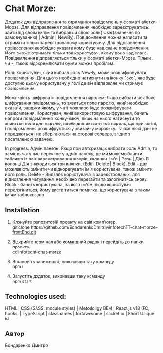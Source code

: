 # Chat Morze:
Додаток для відправлення та отримання повідомлень у форматі абетки-Морзе. Для відправлення повідомлення необхідно зареєструватись: зайти під своїм ім'ям та вибравши свою роль(
  User(значення по замовчуванню) | Admin | NewBy).
  Повідомлення можна написати та отримати тільки зареєстрованому користувачу. Для відправлення повідослення необхідно указати кому буде надіслане повідомлення. Його зможе отримати тільки той користувач, якому воно надіслане.
  Повідомлення відправляється тільки у форматі абетки-Морзе. 
  Тільки . чи -, також відокремлювати букви можна пробілом.

  Ролі: Користувач, який вибрав роль NewBy, може розшифровувати повідомлення. Для цього необхідно натиснути на іконку "око", яке буде доступно цьому користувачу у полі де він відпарвляє чи отримує повідомлення.

  Можливість шифрувати повідомлення паролем: Якщо вибрати чек бокс шифрування повідомлень, то зявиться поле паролю, який необхідно вказати, завдяки якому, у чаті можливо буде розшифрувати повідомлення. Користувач, який використовую шифрування, бачить напроти повідомлення іконку-ключ, якщо на нього натиснути то зявиться поле для паролю, необхідно вказати той пароль, що при логіні, і повідомлення розшифрується у звизайну морзянку. Також ніякі дані не передаються і не зберігаються на стороні сервера, згідно з посатвленою задачею.

In progress:
  Адмін панель: Якщо при авторизаціх вибрати роль Admin, то замість чату нас перекине у адмін панель, де ми можемо бачити таблицю із всіх зареєстрованих юзерів, колонки (Ім'я | Роль | Дія). В колонці Дія знаходиться три кнопки, (Edit | Delete | Block).
  Edit - дає можливість змінити чи відкорегувати ім'я користувача, також змінити його роль.
  Delete - Видаляє користувача із зареєстрованих, для відновлення чатування, необхідно перезайти та залогінитись знову.
  Block - банить користувача, за його ім'ям, якщо користувач перелогіниться, йому виствітиться помилка, що користувача з таким ім'ям заблоковано
  

## Installation

1. Клонуйте репозиторій проекту на свій комп’ютер.
    <br>
    git clone https://github.com/BondarenkoDmitriy/infotechTT-chat-morze-frontEnd.git

3. Відкрийте термінал або командний рядок і перейдіть до папки проекту.
    <br>
    cd infotecht-chat-morze

4. Встановіть залежності, виконавши таку команду
    <br>
    npm i

5. Запустіть додаток, виконавши таку команду
    <br>
    npm start

## Technologies used:
  HTML | CSS (SASS, module styles) | Metodoligy BEM | React.js v18 (FC, hooks) | TypeScript | classnames | fortawesome | socket.io | Short Unique id

## Автор
  Бондаренко Дмитро

